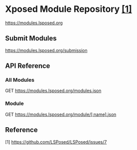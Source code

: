 # Xposed Module Repository [[1]](#refer-1)

https://modules.lsposed.org

## Submit Modules

https://modules.lsposed.org/submission

## API Reference

### All Modules

GET https://modules.lsposed.org/modules.json

### Module

GET https://modules.lsposed.org/module/[:name].json

## Reference

<span id="refer-1">[1]</span> https://github.com/LSPosed/LSPosed/issues/7
